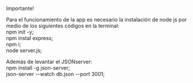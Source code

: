 Importante!

Para el funcionamiento de la app es necesario la instalación de node js por medio de los siguientes códigos en la terminal:  
npm init -y;   
npm instal express;   
npm i;   
node server.js;


Además de levantar el JSONserver:  
npm install -g json-server;   
json-server --watch db.json --port 3001;
